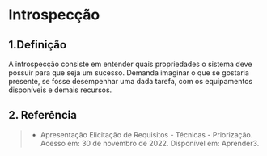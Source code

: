 # Introspecção

## 1.Definição 

A introspecção consiste em entender quais propriedades o sistema deve possuir para que seja um sucesso. Demanda imaginar o que se gostaria presente, se fosse desempenhar uma dada tarefa, com os equipamentos disponíveis e demais recursos.

## 2. Referência
 > - Apresentação Elicitação de Requisitos - Técnicas - Priorização. Acesso em: 30 de novembro de 2022. Disponível em: Aprender3.

